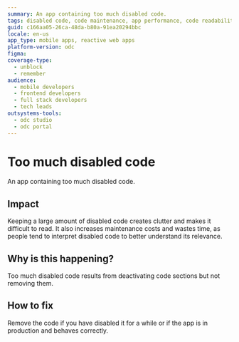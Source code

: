 ```yaml
---
summary: An app containing too much disabled code.
tags: disabled code, code maintenance, app performance, code readability, production code
guid: c166aa05-26ca-48da-b80a-91ea20294bbc
locale: en-us
app_type: mobile apps, reactive web apps
platform-version: odc
figma:
coverage-type:
  - unblock
  - remember
audience:
  - mobile developers
  - frontend developers
  - full stack developers
  - tech leads
outsystems-tools:
  - odc studio
  - odc portal
---
```

# Too much disabled code

An app containing too much disabled code.

## Impact

Keeping a large amount of disabled code creates clutter and makes it difficult to read. It also increases maintenance costs and wastes time, as people tend to interpret disabled code to better understand its relevance.

## Why is this happening?

Too much disabled code results from deactivating code sections but not removing them. 

## How to fix

Remove the code if you have disabled it for a while or if the app is in production and behaves correctly.
